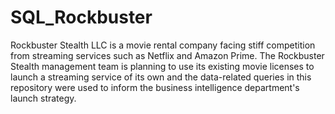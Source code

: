 # SQL_Rockbuster
Rockbuster Stealth LLC is a movie rental company facing stiff competition from streaming services such as Netflix and Amazon Prime. The Rockbuster Stealth management team is planning to use its existing movie licenses to launch a streaming service of its own and the data-related queries in this repository were used to inform the business intelligence department's launch strategy.

